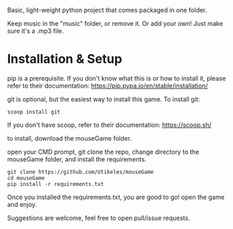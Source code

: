 Basic, light-weight python project that comes packaged in one folder.

Keep music in the "music" folder, or remove it. Or add your own! Just make sure it's a .mp3 file.

# Installation & Setup

pip is a prerequisite. If you don't know what this is or how to install it, please refer to their documentation: https://pip.pypa.io/en/stable/installation/

git is optional, but the easiest way to install this game. To install git:
```
scoop install git
```
If you don't have scoop, refer to their documentation: https://scoop.sh/

to install, download the mouseGame folder.

open your CMD prompt, git clone the repo, change directory to the mouseGame folder, and install the requirements.

```
git clone https://github.com/Utikeles/mouseGame
cd mouseGame
pip install -r requirements.txt
```

Once you installed the requirements.txt, you are good to go! open the game and enjoy.

Suggestions are welcome, feel free to open pull/issue requests.

